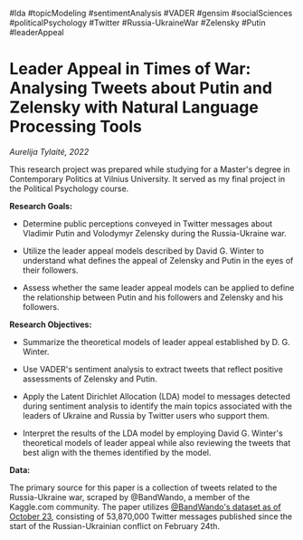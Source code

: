 #lda #topicModeling #sentimentAnalysis #VADER #gensim #socialSciences #politicalPsychology #Twitter #Russia-UkraineWar #Zelensky #Putin #leaderAppeal

# Leader Appeal in Times of War: Analysing Tweets about Putin and Zelensky with Natural Language Processing Tools

*Aurelija Tylaitė, 2022*

This research project was prepared while studying for a Master's degree in Contemporary Politics at Vilnius University. It served as my final project in the Political Psychology course.

**Research Goals:**

- Determine public perceptions conveyed in Twitter messages about Vladimir Putin and Volodymyr Zelensky during the Russia-Ukraine war.

- Utilize the leader appeal models described by David G. Winter to understand what defines the appeal of Zelensky and Putin in the eyes of their followers.

- Assess whether the same leader appeal models can be applied to define the relationship between Putin and his followers and Zelensky and his followers.

**Research Objectives:**

- Summarize the theoretical models of leader appeal established by D. G. Winter.

- Use VADER's sentiment analysis to extract tweets that reflect positive assessments of Zelensky and Putin.

- Apply the Latent Dirichlet Allocation (LDA) model to messages detected during sentiment analysis to identify the main topics associated with the leaders of Ukraine and Russia by Twitter users who support them.

- Interpret the results of the LDA model by employing David G. Winter's theoretical models of leader appeal while also reviewing the tweets that best align with the themes identified by the model.

**Data:**

The primary source for this paper is a collection of tweets related to the Russia-Ukraine war, scraped by @BandWando, a member of the Kaggle.com community. The paper utilizes [@BandWando's dataset as of October 23](https://doi.org/10.34740/KAGGLE/DSV/4588898), consisting of 53,870,000 Twitter messages published since the start of the Russian-Ukrainian conflict on February 24th.

